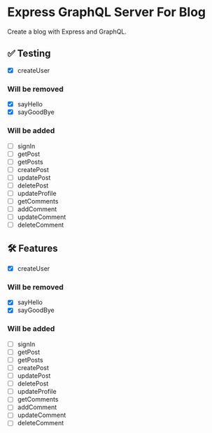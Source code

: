 # Express GraphQL Server For Blog

Create a blog with Express and GraphQL.

## ✅ Testing

* [x] createUser

### Will be removed

* [x] sayHello
* [x] sayGoodBye

### Will be added

* [ ] signIn
* [ ] getPost
* [ ] getPosts
* [ ] createPost
* [ ] updatePost
* [ ] deletePost
* [ ] updateProfile
* [ ] getComments
* [ ] addComment
* [ ] updateComment
* [ ] deleteComment

## 🛠 Features

* [x] createUser

### Will be removed

* [x] sayHello
* [x] sayGoodBye

### Will be added

* [ ] signIn
* [ ] getPost
* [ ] getPosts
* [ ] createPost
* [ ] updatePost
* [ ] deletePost
* [ ] updateProfile
* [ ] getComments
* [ ] addComment
* [ ] updateComment
* [ ] deleteComment
